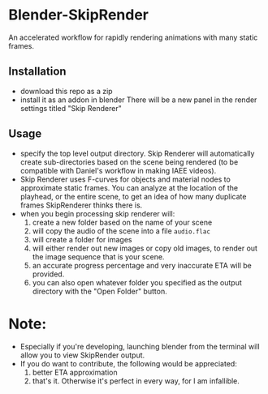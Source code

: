 # Blender-SkipRender
An accelerated workflow for rapidly rendering animations with many static frames.

## Installation
 - download this repo as a zip
 - install it as an addon in blender
There will be a new panel in the render settings titled "Skip Renderer"

## Usage
 - specify the top level output directory. Skip Renderer will automatically create sub-directories based on the scene being rendered (to be compatible with Daniel's workflow in making IAEE videos).
 - Skip Renderer uses F-curves for objects and material nodes to approximate static frames. You can analyze at the location of the playhead, or the entire scene, to get an idea of how many duplicate frames SkipRenderer thinks there is.
 - when you begin processing skip renderer will:
    1. create a new folder based on the name of your scene
    2. will copy the audio of the scene into a file `audio.flac`
    3. will create a folder for images
    4. will either render out new images or copy old images, to render out the image sequence that is your scene.
    5. an accurate progress percentage and very inaccurate ETA will be provided.
    6. you can also open whatever folder you specified as the output directory with the "Open Folder" button.

# Note:
- Especially if you're developing, launching blender from the terminal will allow you to view SkipRender output.
- If you do want to contribute, the following would be appreciated:
    1. better ETA approximation
    2. that's it. Otherwise it's perfect in every way, for I am infallible.
